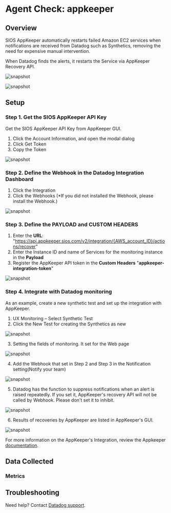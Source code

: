 # Agent Check: appkeeper

## Overview

SIOS AppKeeper automatically restarts failed Amazon EC2 services when
notifications are received from Datadog such as Synthetics, removing
the need for expensive manual intervention.

When Datadog finds the alerts, it restarts the Service via AppKeeper Recovery API.

![snapshot][1]

![snapshot][2]

## Setup

### Step 1. Get the SIOS AppKeeper API Key

Get the SIOS AppKeeper API Key from AppKeeper GUI.

1. Click  the Account Information, and open the modal dialog
2. Click Get Token
3. Copy the Token

![snapshot][3]

### Step 2. Define the Webhook in the Datadog Integration Dashboard

1. Click the Integration
2. Click the Webhooks (*If you did not installed the Webhook, please install the Webhook.)

![snapshot][4]

### Step 3. Define the PAYLOAD and CUSTOM HEADERS

1. Enter the **URL**: "https://api.appkeeper.sios.com/v2/integration/{AWS_account_ID}/actions/recover"
2. Enter the Instance ID and name of Services for the monitoring instance in the **Payload**
3. Register the AppKeeper API token in the **Custom Headers** "**appkeeper-integration-token**"

![snapshot][5]

### Step 4. Integrate with Datadog monitoring

As an example, create a new synthetic test and set up the integration with AppKeeper.

1. UX Monitoring – Select Synthetic Test
2. Click the New Test for creating the Synthetics as new

![snapshot][6]

3. Setting the fields of monitoring. It set for the Web page

![snapshot][7]

4. Add the Webhook that set in Step 2 and Step 3 in the Notification setting(Notify your team)

![snapshot][8]

5. Datadog has the function to suppress notifications when an alert is raised repeatedly.
If you set it, AppKeeper's recovery API will not be called by Webhook. Please don't set it to inhibit.

![snapshot][9]

6. Results of recoveries by AppKeeper are listed in AppKeeper's GUI.

![snapshot][10]


For more information on the AppKeeper's Integration, review the Appkeeper [documentation][11].

## Data Collected

### Metrics

## Troubleshooting

Need help? Contact [Datadog support][12].

[1]: https://raw.githubusercontent.com/DataDog/integrations-extras/master/appkeeper/images/integration.jpg
[2]: https://raw.githubusercontent.com/DataDog/integrations-extras/master/appkeeper/images/integration2.jpg
[3]: https://raw.githubusercontent.com/DataDog/integrations-extras/master/appkeeper/images/get_token.jpg
[4]: https://raw.githubusercontent.com/DataDog/integrations-extras/master/appkeeper/images/datadog_webhook.jpg
[5]: https://raw.githubusercontent.com/DataDog/integrations-extras/master/appkeeper/images/payload_header.jpg
[6]: https://raw.githubusercontent.com/DataDog/integrations-extras/master/appkeeper/images/synthetic_test.jpg
[7]: https://raw.githubusercontent.com/DataDog/integrations-extras/master/appkeeper/images/synthetic_test2.jpg
[8]: https://raw.githubusercontent.com/DataDog/integrations-extras/master/appkeeper/images/synthetic_test3.jpg
[9]: https://raw.githubusercontent.com/DataDog/integrations-extras/master/appkeeper/images/synthetic_test4.jpg
[10]: https://raw.githubusercontent.com/DataDog/integrations-extras/master/appkeeper/images/history.jpg
[11]: https://sioscoati.zendesk.com/hc/en-us/articles/900000978443-Integration
[12]: https://docs.datadoghq.com/help/
